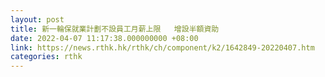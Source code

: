 ```yaml
---
layout: post
title: 新一輪保就業計劃不設員工月薪上限   增設半額資助
date: 2022-04-07 11:17:38.000000000 +08:00
link: https://news.rthk.hk/rthk/ch/component/k2/1642849-20220407.htm
categories: rthk
---
```




